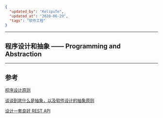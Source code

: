```json
{
  "updated_by": "KelipuTe",
  "updated_at": "2020-06-29",
  "tags": "软件工程"
}
```

---

## 程序设计和抽象 —— Programming and Abstraction



---

## 参考

[程序设计原则](https://blog.csdn.net/u013983194/article/details/48997435)

[谈谈到底什么是抽象，以及软件设计的抽象原则](https://blog.csdn.net/y4x5M0nivSrJaY3X92c/article/details/78863467)

[设计一套良好 REST API](https://blog.csdn.net/u011001084/article/details/79524095)

